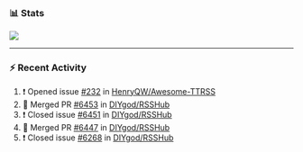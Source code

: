 ### :bar_chart: Stats

<a href="#">
  <img align="center" src="https://github-readme-stats.vercel.app/api?username=henryqw&count_private=true&show_icons=true" />
</a>
<!-- <a href="#">
  <img align="center" src="https://github-readme-stats-git-master.henryqw.vercel.app/api/top-langs/?username=HenryQW&layout=compact" />
</a> -->

---

### :zap: Recent Activity

<!--START_SECTION:activity-->

1. ❗️ Opened issue [#232](https://github.com/HenryQW/Awesome-TTRSS/issues/232) in [HenryQW/Awesome-TTRSS](https://github.com/HenryQW/Awesome-TTRSS)
2. 🎉 Merged PR [#6453](https://github.com/DIYgod/RSSHub/pull/6453) in [DIYgod/RSSHub](https://github.com/DIYgod/RSSHub)
3. ❗️ Closed issue [#6451](https://github.com/DIYgod/RSSHub/issues/6451) in [DIYgod/RSSHub](https://github.com/DIYgod/RSSHub)
4. 🎉 Merged PR [#6447](https://github.com/DIYgod/RSSHub/pull/6447) in [DIYgod/RSSHub](https://github.com/DIYgod/RSSHub)
5. ❗️ Closed issue [#6268](https://github.com/DIYgod/RSSHub/issues/6268) in [DIYgod/RSSHub](https://github.com/DIYgod/RSSHub)
<!--END_SECTION:activity-->
